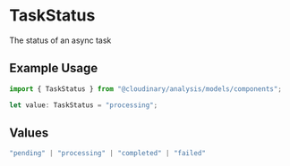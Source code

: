 # TaskStatus

The status of an async task

## Example Usage

```typescript
import { TaskStatus } from "@cloudinary/analysis/models/components";

let value: TaskStatus = "processing";
```

## Values

```typescript
"pending" | "processing" | "completed" | "failed"
```